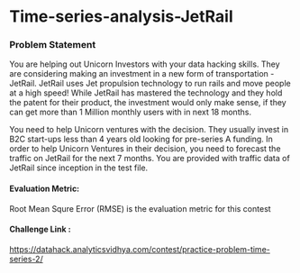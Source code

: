 # Time-series-analysis-JetRail

### Problem Statement
 
You are helping out Unicorn Investors with your data hacking skills. They are considering making an investment in a new form of transportation - JetRail. JetRail uses Jet propulsion technology to run rails and move people at a high speed! While JetRail has mastered the technology and they hold the patent for their product, the investment would only make sense, if they can get more than 1 Million monthly users with in next 18 months.
 
You need to help Unicorn ventures with the decision. They usually invest in B2C start-ups less than 4 years old looking for pre-series A funding. In order to help Unicorn Ventures in their decision, you need to forecast the traffic on JetRail for the next 7 months. You are provided with traffic data of JetRail since inception in the test file.

#### Evaluation Metric:

Root Mean Squre Error (RMSE) is the evaluation metric for this contest

#### Challenge Link : 

https://datahack.analyticsvidhya.com/contest/practice-problem-time-series-2/
